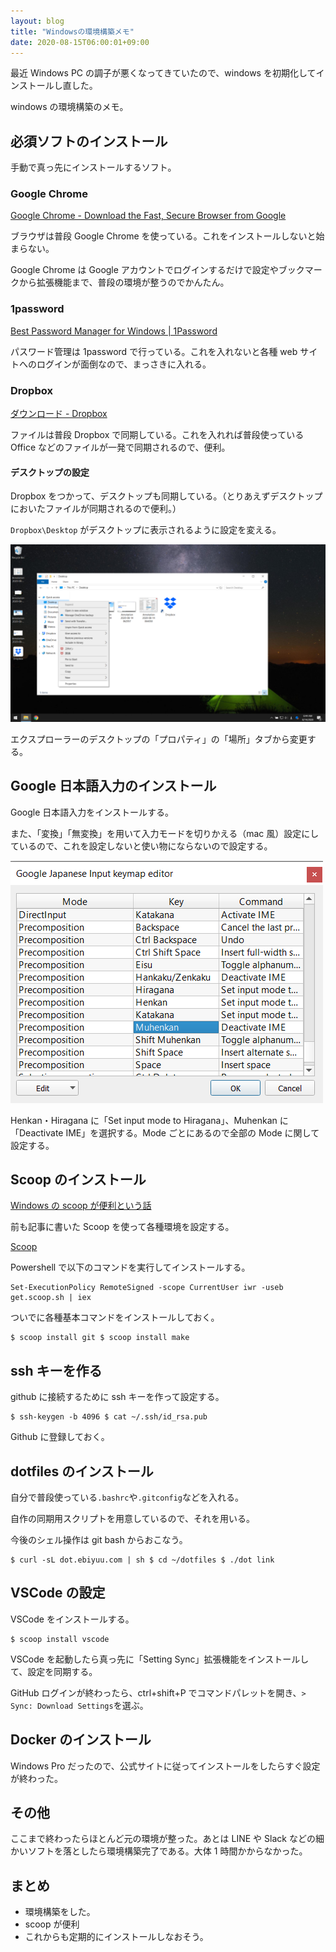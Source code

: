 ```yaml
---
layout: blog
title: "Windowsの環境構築メモ"
date: 2020-08-15T06:00:01+09:00
---
```


最近 Windows PC の調子が悪くなってきていたので、windows を初期化してインストールし直した。

windows の環境構築のメモ。

## 必須ソフトのインストール

手動で真っ先にインストールするソフト。

### Google Chrome

[Google Chrome \- Download the Fast, Secure Browser from Google](https://www.google.com/chrome/)

ブラウザは普段 Google Chrome を使っている。これをインストールしないと始まらない。

Google Chrome は Google アカウントでログインするだけで設定やブックマークから拡張機能まで、普段の環境が整うのでかんたん。

### 1password

[Best Password Manager for Windows \| 1Password](https://1password.com/downloads/windows/)

パスワード管理は 1password で行っている。これを入れないと各種 web サイトへのログインが面倒なので、まっさきに入れる。

### Dropbox

[ダウンロード \- Dropbox](https://www.dropbox.com/downloading)

ファイルは普段 Dropbox で同期している。これを入れれば普段使っている Office などのファイルが一発で同期されるので、便利。

#### デスクトップの設定

Dropbox をつかって、デスクトップも同期している。（とりあえずデスクトップにおいたファイルが同期されるので便利。）

`Dropbox\Desktop` がデスクトップに表示されるように設定を変える。

![](img/dropbox.png)

エクスプローラーのデスクトップの「プロパティ」の「場所」タブから変更する。

## Google 日本語入力のインストール

Google 日本語入力をインストールする。

また、「変換」「無変換」を用いて入力モードを切りかえる（mac 風）設定にしているので、これを設定しないと使い物にならないので設定する。

![](img/ime.png)

Henkan・Hiragana に「Set input mode to Hiragana」、Muhenkan に「Deactivate IME」を選択する。Mode ごとにあるので全部の Mode に関して設定する。

## Scoop のインストール

[Windows の scoop が便利という話](/post/2020/07/scoop/)

前も記事に書いた Scoop を使って各種環境を設定する。

[Scoop](https://scoop.sh/)

Powershell で以下のコマンドを実行してインストールする。

```
Set-ExecutionPolicy RemoteSigned -scope CurrentUser iwr -useb get.scoop.sh | iex
```

ついでに各種基本コマンドをインストールしておく。

```
$ scoop install git $ scoop install make
```

## ssh キーを作る

github に接続するために ssh キーを作って設定する。

```
$ ssh-keygen -b 4096 $ cat ~/.ssh/id_rsa.pub
```

Github に登録しておく。

## dotfiles のインストール

自分で普段使っている`.bashrc`や`.gitconfig`などを入れる。

自作の同期用スクリプトを用意しているので、それを用いる。

今後のシェル操作は git bash からおこなう。

```
$ curl -sL dot.ebiyuu.com | sh $ cd ~/dotfiles $ ./dot link
```

## VSCode の設定

VSCode をインストールする。

```
$ scoop install vscode
```

VSCode を起動したら真っ先に「Setting Sync」拡張機能をインストールして、設定を同期する。

GitHub ログインが終わったら、ctrl+shift+P でコマンドパレットを開き、`> Sync: Download Settings`を選ぶ。

## Docker のインストール

Windows Pro だったので、公式サイトに従ってインストールをしたらすぐ設定が終わった。

## その他

ここまで終わったらほとんど元の環境が整った。あとは LINE や Slack などの細かいソフトを落としたら環境構築完了である。大体 1 時間かからなかった。

## まとめ

- 環境構築をした。
- scoop が便利
- これからも定期的にインストールしなおそう。

